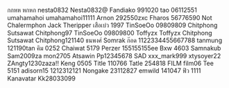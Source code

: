 กกหห	หกหก
nesta0832	Nesta0832@
Fandiako	991020
tao	06112551
umahamahoi	umahamahoi11111
Arnon	292550zxc
Fharos	56776590
Not	Chalermphon
Jack	Theripper
เสือเบ่ว	1997
TinSoeOo 	09809809
Chitphong Sutsawat	Chitphong97
TinSoeOo	09809800
Toffyzx	Toffyzx
Chitphong Sutsawat	Chitphong121140
ธนพงศ์	Somrak
ก๊อด	1122334455667788
tanmung	121190tan
คิม	0252
Chaiwat	5179
Perzer	155155155ee
Bxw	4603
Samnakub	Sam2009za
mon2705	
Atsawin	Pp12345678
SAD	xxx_mark999
xtysoyer22	ZAngty1230zaza!!
Keng	0505
Title 	110766
Tatle	254818
FILM	film06
Tee	5151
adisorn15	1212312121
Nongake	23112827
emwild	141047
ฟิว	1111
Kanavatar	Kk28033099

